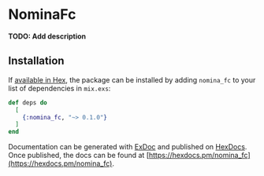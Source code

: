 # NominaFc

**TODO: Add description**

## Installation

If [available in Hex](https://hex.pm/docs/publish), the package can be installed
by adding `nomina_fc` to your list of dependencies in `mix.exs`:

```elixir
def deps do
  [
    {:nomina_fc, "~> 0.1.0"}
  ]
end
```

Documentation can be generated with [ExDoc](https://github.com/elixir-lang/ex_doc)
and published on [HexDocs](https://hexdocs.pm). Once published, the docs can
be found at [https://hexdocs.pm/nomina_fc](https://hexdocs.pm/nomina_fc).

